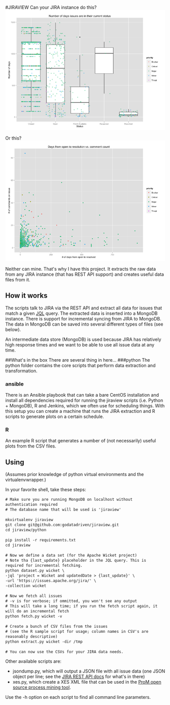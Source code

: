 #JIRAVIEW
Can your JIRA instance do this?
![fancy plot](plots/days-in-status.png "Fancy plot")

Or this?
![othe fancy plot](plots/comments-vs-resolution-days.png "Other fancy plot")

Neither can mine. That's why I have this project. It extracts the raw data from any JIRA instance (that has REST API support) and creates useful data files from it.

## How it works
The scripts talk to JIRA via the REST API and extract all data for issues that match a given [JQL](https://confluence.atlassian.com/display/JIRA/Advanced+Searching "JIRA advanced searching") query. The extracted data is inserted into a MongoDB instance. There is support for incremental syncing from JIRA to MongoDB. The data in MongoDB can be saved into several different types of files (see below).

An intermediate data store (MongoDB) is used because JIRA has relatively high response times and we want to be able to use all issue data at any time.

##What's in the box
There are several thing in here…
###python
The python folder contains the core scripts that perform data extraction and transformation.

### ansible
There is an Ansible playbook that can take a bare CentOS installation and install all dependencies required for running the jiraview scripts (i.e. Python + MongoDB), R and Jenkins, which we often use for scheduling things. With this setup you can create a machine that runs the JIRA extraction and R scripts to generate plots on a certain schedule.

### R
An example R script that generates a number of (not necessarily) useful plots from the CSV files.

## Using
(Assumes prior knowledge of python virtual environments and the virtualenvwrapper.)

In your favorite shell, take these steps:

	# Make sure you are running MongoDB on localhost without authentication required
	# The database name that will be used is 'jiraview'
	
	mkvirtualenv jiraview
	git clone git@github.com:godatadriven/jiraview.git
	cd jiraview/python
	
	pip install -r requirements.txt
	cd jiraview
	
	# Now we define a data set (for the Apache Wicket project)
	# Note tha {last_update} placeholder in the JQL query. This is required for incremental fetching.
	python dataset.py wicket \
	-jql 'project = Wicket and updatedDate > {last_update}' \
	-url 'https://issues.apache.org/jira/' \
	-collection wicket
	
	# Now we fetch all issues
	# -v is for verbose; if ommitted, you won't see any output
	# This will take a long time; if you run the fetch script again, it will do an incremental fetch
	python fetch.py wicket -v
	
	# Create a bunch of CSV files from the issues
	# (see the R sample script for usage; column names in CSV's are reasonably descriptive)
	python extract.py wicket -dir /tmp
	
	# You can now use the CSVs for your JIRA data needs.

Other available scripts are:

- jsondump.py, which will output a JSON file with all issue data (one JSON object per line; see the [JIRA REST API docs](https://docs.atlassian.com/jira/REST/latest/) for what's in there)
- xes.py, which create a XES XML file that can be used in the [ProM open source process mining tool](http://www.processmining.org/prom/start).

Use the -h option on each script to find all command line parameters.
